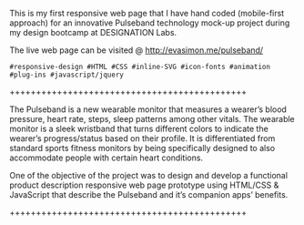 This is my first responsive web page that I have hand coded (mobile-first approach) for an innovative Pulseband technology mock-up project during my design bootcamp at DESIGNATION Labs.

The live web page can be visited @ http://evasimon.me/pulseband/
    
    #responsive-design #HTML #CSS #inline-SVG #icon-fonts #animation #plug-ins #javascript/jquery

+++++++++++++++++++++++++++++++++++++++++++++

The Pulseband is a new wearable monitor that measures a wearer’s blood pressure, heart rate, steps, sleep patterns among other vitals. The wearable monitor is a sleek wristband that turns different colors to indicate the wearer’s progress/status based on their profile. It is differentiated from standard sports fitness monitors by being specifically designed to also accommodate people with certain heart conditions.

One of the objective of the project was to design and develop a functional product description responsive web page prototype using HTML/CSS & JavaScript that describe the Pulseband and it’s companion apps’ benefits. 

+++++++++++++++++++++++++++++++++++++++++++++
